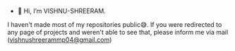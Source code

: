 - 👋 Hi, I’m VISHNU-SHREERAM.

I haven't made most of my repositories public😅.
If you were redirected to any page of projects and weren't able to see that, please inform me via mail (vishnushreerammp04@gmail.com)
<!---
VISHNU-SHREERAM/VISHNU-SHREERAM is a ✨ special ✨ repository because its `README.md` (this file) appears on your GitHub profile.
You can click the Preview link to take a look at your changes.
- 👀 I’m interested in ...
- 🌱 I’m currently learning ...
- 💞️ I’m looking to collaborate on ...
- 📫 How to reach me ...
- 😄 Pronouns: ...
- ⚡ Fun fact: ...

--->
